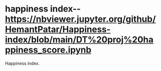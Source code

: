 # happiness index-- https://nbviewer.jupyter.org/github/HemantPatar/Happiness-index/blob/main/DT%20proj%20happiness_score.ipynb
Happiness index.
